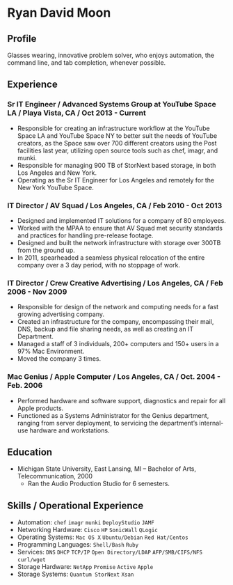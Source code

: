 # Ryan David Moon## ProfileGlasses wearing, innovative problem solver, who enjoys automation, the command line, and tab completion, whenever possible.## Experience### Sr IT Engineer / Advanced Systems Group at YouTube Space LA / Playa Vista, CA / Oct 2013 - Current- Responsible for creating an infrastructure workflow at the YouTube Space LA and YouTube Space NY to better suit the needs of YouTube creators, as the Space saw over 700 different creators using the Post facilities last year, utilizing open source tools such as chef, imagr, and munki.- Responsible for managing 900 TB of StorNext based storage, in both Los Angeles and New York.- Operating as the Sr IT Engineer for Los Angeles and remotely for the New York YouTube Space.### IT Director / AV Squad / Los Angeles, CA / Feb 2010 - Oct 2013- Designed and implemented IT solutions for a company of 80 employees.- Worked with the MPAA to ensure that AV Squad met security standards and practices for handling pre-release footage.- Designed and built the network infrastructure with storage over 300TB from the ground up.- In 2011, spearheaded a seamless physical relocation of the entire company over a 3 day period, with no stoppage of work.### IT Director /  Crew Creative Advertising / Los Angeles, CA / Feb 2006 - Nov 2009- Responsible for design of the network and computing needs for a fast growing advertising company.- Created an infrastructure for the company, encompassing their mail, DNS, backup and file sharing needs, as well as creating an IT Department.- Managed a staff of 3 individuals, 200+ computers and 150+ users in a 97% Mac Environment.- Moved the company 3 times.### Mac Genius / Apple Computer / Los Angeles, CA / Oct. 2004 - Feb. 2006- Performed hardware and software support, diagnostics and repair for all Apple products.- Functioned as a Systems Administrator for the Genius department, ranging from server deployment, to servicing the department’s internal-use hardware and workstations.## Education- Michigan State University, East Lansing, MI – Bachelor of Arts, Telecommunication, 2000    - Ran the Audio Production Studio for 6 semesters.## Skills / Operational Experience- Automation: `chef` `imagr` `munki` `DeployStudio` `JAMF`- Networking Hardware: `Cisco` `HP` `SonicWall` `QLogic`- Operating Systems: `Mac OS X` `Ubuntu/Debian` `Red Hat/Centos`- Programming Languages: `Shell/Bash` `Ruby`- Services: `DNS` `DHCP` `TCP/IP` `Open Directory/LDAP` `AFP/SMB/CIFS/NFS` `curl/wget`- Storage Hardware: `NetApp` `Promise` `Active` `Apple`- Storage Systems: `Quantum StorNext` `Xsan`